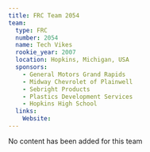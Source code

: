 ```yaml
---
title: FRC Team 2054
team:
  type: FRC
  number: 2054
  name: Tech Vikes
  rookie_year: 2007
  location: Hopkins, Michigan, USA
  sponsors:
    - General Motors Grand Rapids
    - Midway Chevrolet of Plainwell
    - Sebright Products
    - Plastics Development Services
    - Hopkins High School
  links:
    Website: 
---
```

No content has been added for this team